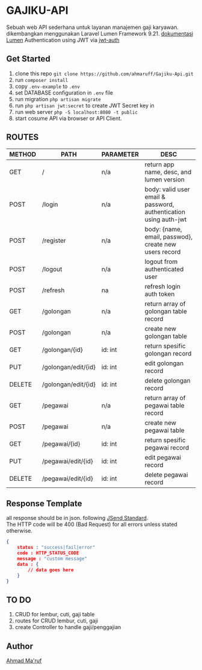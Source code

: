 # GAJIKU-API  

Sebuah web API sederhana untuk layanan manajemen gaji karyawan. dikembangkan menggunakan Laravel Lumen Framework 9.21. [dokumentasi Lumen](https://lumen.laravel.com/docs)
Authentication using JWT via [jwt-auth](https://github.com/PHP-Open-Source-Saver/jwt-auth/)

## Get Started

1. clone this repo `git clone https://github.com/ahmaruff/Gajiku-Api.git`  
2. run `composer install`  
3. copy `.env-example` to `.env`  
4. set DATABASE configuration in `.env` file
5. run migration `php artisan migrate`
6. run `php artisan jwt:secret` to create JWT Secret key in
7. run web server `php -S localhost:8080 -t public`
8. start cosume API via browser or API Client.

## ROUTES

| METHOD | PATH | PARAMETER | DESC |  
| --- | --- | --- | --- |  
| GET | / | n/a | return app name, desc, and lumen version |  
| POST | /login | n/a | body: valid user email & password, authentication using auth-jwt |  
| POST | /register | n/a| body: {name, email, passwod}, create new users record |  
| POST | /logout | n/a | logout from authenticated user |  
| POST | /refresh | na | refresh login auth token |  
| GET | /golongan | n/a| return array of golongan table record |  
| POST | /golongan | n/a | create new golongan table |  
| GET | /golongan/{id} | id: int | return spesific golongan record |
| PUT  | /golongan/edit/{id} | id: int | edit golongan record |
| DELETE |  /golongan/edit/{id} | id: int | delete golongan record |
| GET | /pegawai | n/a| return array of pegawai table record |  
| POST | /pegawai | n/a | create new pegawai table |  
| GET | /pegawai/{id} | id: int | return spesific pegawai record |
| PUT  | /pegawai/edit/{id} | id: int | edit pegawai record |
| DELETE |  /pegawai/edit/{id} | id: int | delete pegawai record |

## Response Template

all response should be in json. following [JSend Standard](https://github.com/omniti-labs/jsend).  
The HTTP code will be 400 (Bad Request) for all errors unless stated otherwise.

```json
{
    status : "success|fail|error"
    code : HTTP_STATUS_CODE
    message : "custom message"
    data : {
        // data goes here
    }
}
```

## TO DO

1. CRUD for lembur, cuti, gaji table
2. routes for CRUD lembur, cuti, gaji
3. create Controller to handle gaji/penggajian

## Author

[Ahmad Ma'ruf](https://github.com/ahmaruff)
